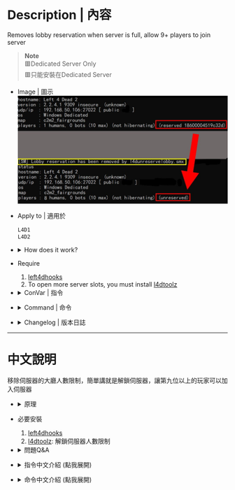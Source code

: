 # Description | 內容
Removes lobby reservation when server is full, allow 9+ players to join server

> __Note__ 
<br/>🟥Dedicated Server Only
<br/>🟥只能安裝在Dedicated Server

* Image | 圖示
<br/>![l4d_unreservelobby_1](image/l4d_unreservelobby_1.jpg)

* Apply to | 適用於
	```
	L4D1
	L4D2
	```

* <details><summary>How does it work?</summary>

	* (Before) 
		1. If server is lobby reserved and full in gamemode (8 for versus/scavenge lobby, 4 for survival/coop/realism lobby)
			* New players can't join the server even if server still has remaining slots, they can't connect via the console or server browser
		2. If server is lobby reserved and empty (No one in server)
			* Unable to connect server from lobby
	* (After)
		1. Automatically removes lobby reservation once server is full in gamemode (8 for versus/scavenge lobby, 4 for survival/coop/realism lobby)
			* New players is allowed to join the server, they can connect via the console or server browser
			* Set ```sv_allow_lobby_connect_only 0```
		2. Automatically restores the lobby reservation when there is a vacancy
			* Send ```heartbeat``` to steam master, not guarantee match system is still working well
		3. Automatically Removes lobby reservation once all players have disconnected
			* Players can connect from a lobby again
			* Set ```sv_allow_lobby_connect_only``` back to default
	* In short, if you want multi slots server, must install
		1. This l4d_unreservelobby plugin
		2. And **l4dtoolz** (see Require below)
</details>

* Require
	1. [left4dhooks](https://forums.alliedmods.net/showthread.php?t=321696)
	2. To open more server slots, you must install [l4dtoolz](https://github.com/fbef0102/Game-Private_Plugin/tree/main/Tutorial_%E6%95%99%E5%AD%B8%E5%8D%80/English/Server/Install_Other_File#l4dtoolz)

* <details><summary>ConVar | 指令</summary>

	* cfg/sourcemod/l4d_unreservelobby.cfg
		```php
		// Automatically unreserve server after all playes have disconnected
		l4d_unreservelobby_empty "1"

		// Automatically unreserve server after server lobby reserved and full in gamemode (8 in versus/scavenge, 4 in coop/survival/realism)
		l4d_unreservelobby_full "1"

		// When player number reaches the following number, the server unreserves.
		// 0 = 8 in versus/scavenge, 4 in coop/survival/realis.
		// >0 = Any number greater than zero.
		l4d_unreservelobby_trigger "0"
		```
</details>

* <details><summary>Command | 命令</summary>

	* **sm_unreserve - manually force removes the lobby reservation (Adm required: ADMFLAG_ROOT)**
		```php
		sm_unreserve
		```
</details>

* <details><summary>Changelog | 版本日誌</summary>

	* v1.4h (2024-12-28)
		* Update cvars

	* v1.3h (2024-12-20)
	* v1.2h (2024-12-17)
		* Fixed unreserved delay error

	* v1.1h (2024-10-26)
		* Add ```sv_allow_lobby_connect_only 0``` when unreserved
		* Update cvars

	* v1.0h (2024-10-3)
		* Remake code, convert code to latest syntax
		* Fix warnings when compiling.
		* Replace Gamedata with left4dhooks
		* Automatically unreserve server after all playes have disconnected

	* v1.1.1
		* [Original plugin By Downtown1](https://forums.alliedmods.net/showthread.php?t=94415)
</details>

- - - -
# 中文說明
移除伺服器的大廳人數限制，簡單講就是解鎖伺服器，讓第九位以上的玩家可以加入伺服器

* <details><summary>原理</summary>

	* (裝插件之前)
		1. 當伺服器有大廳reserved cookie且模式滿人時(對抗/清道夫: 8人已滿, 戰役/生存/寫實: 4人已滿)
			* 其他玩家均不能再加入伺服器，即使有設置伺服器30個位子依然無法加入
		2. 當伺服器有大廳reserved cookie且沒人時(所有玩家已離開)
			* 無法從大廳匹配到伺服器

	* (裝插件之後)
		1. 當伺服器有大廳reserved cookie且模式滿人時(對抗/清道夫: 8人已滿, 戰役/生存/寫實: 4人已滿)
			* 自動移除動態大廳reserved cookie
			* 設置指令```sv_allow_lobby_connect_only 0```
			* 其他玩家可透過IP直連或是伺服器瀏覽加入遊戲
		2. 當伺服器總人數還有位子時(對抗/清道夫: 低於8人, 戰役/生存/寫實: 低於4人)
			* 恢復動態大廳reserved cookie
			* 傳送命令 ```heartbeat``` 給Steam master，不保證大廳匹配機制還能持續運作
		3. 當伺服器所有玩家離開沒人時，自動移除大廳reserved cookie，不再恢復
			* 玩家可以再次從大廳匹配到伺服器
			* 指令 ```sv_allow_lobby_connect_only``` 恢復預設

	* 總結白話講: 當你想開多人伺服器時，需要安裝
		1. 此插件
		2. 與**l4dtoolz** (查看下方"必要安裝")
</details>

* 必要安裝
	1. [left4dhooks](https://forums.alliedmods.net/showthread.php?t=321696)
	2. [l4dtoolz](https://github.com/fbef0102/Game-Private_Plugin/tree/main/Tutorial_教學區/Chinese_繁體中文/Server/安裝其他檔案教學#安裝l4dtoolz): 解鎖伺服器人數限制

* <details><summary>問題Q&A</summary>

	* 怎麼開多人房?
		* [教學文章](https://github.com/fbef0102/Game-Private_Plugin/tree/main/Tutorial_%E6%95%99%E5%AD%B8%E5%8D%80/Chinese_%E7%B9%81%E9%AB%94%E4%B8%AD%E6%96%87/Game/L4D2/8%E4%BD%8D%E7%8E%A9%E5%AE%B6%E9%81%8A%E7%8E%A9%E6%88%B0%E5%BD%B9%E6%A8%A1%E5%BC%8F)

	* 什麼是大廳匹配?
		* [開大廳，匹配](https://github.com/fbef0102/Game-Private_Plugin/tree/main/Tutorial_教學區/Chinese_繁體中文/Server/安裝伺服器與插件#如何從大廳匹配到專屬伺服器)

	* 什麼是大廳reserved cookie?
		1. 中文是預定的餅乾(X)，類似去飯店預設房間，已經被訂走的房間無法給其他人入住
		2. 不用想太多這名詞，直接看有無大廳reserved cookie的差別

	* 有大廳reserved cookie時
		1. 模式滿人時 (對抗/清道夫: 8人, 戰役/生存/寫實: 4人)，其他玩家均不能再加入伺服器，即使伺服器設置30個位子依然無法加入
			* 無法直連
			* 無法加入好友房間
			* 無法從伺服器瀏覽加入
			* 伺服器停止吸路人匹配進來
		2. 無人時 (所有玩家已離開)
			* 無法從大廳匹配
			* 伺服器停止吸路人匹配進來
		3. 模式沒有滿人時
			* 伺服器會吸路人匹配進來

	* 無大廳reserved cookie時
		1. 模式滿人時(對抗/清道夫: 8人, 戰役/生存/寫實: 4人)，其他玩家可以加入伺服器
			* 可直連
			* 可加入好友房間
			* 可從伺服器瀏覽加入
			* 伺服器停止吸路人匹配進來
		2. 無人時(所有玩家已離開)
			* 可從大廳匹配
			* 伺服器停止吸路人匹配進來
		4. 模式沒有滿人時
			* 如果第一個玩家是從大廳匹配，伺服器會吸路人匹配進來
			* 如果第一個玩家不是從大廳匹配，伺服器停止吸路人匹配進來

	* 何時會有大廳reserved cookie?
		1. 設置指令```sv_allow_lobby_connect_only 1```，且第一位玩家透過以下方式加入伺服器
			* 直連```connect```
			* 從```openserverbrowser列表```或```steam群組伺服器```瀏覽加入
			* 大廳匹配

		2. 設置指令```sv_allow_lobby_connect_only 0```，且第一位玩家透過以下方式加入伺服器
			* 大廳匹配

	* 怎麼知道伺服器有大廳reserved cookie?
		1. 遊戲控制台或伺服器後台輸入```status```，如果看到reserved xxxxx，那就是有，反之亦然

	* ```sv_allow_lobby_connect_only```與大廳之間的關係圖, [圖來源: Hatsune-Imagine/l4d2-plugins/l4d2_unreservelobby](https://github.com/Hatsune-Imagine/l4d2-plugins/tree/main/l4d2_unreservelobby)
	<br/>![l4d_unreservelobby_2](image/l4d_unreservelobby_2.jpg)

	> 詳細功能依然有很多未解之謎，問就是Valve的鍋，我們吃瓜就好
</details>

* <details><summary>指令中文介紹 (點我展開)</summary>

	* cfg/sourcemod/l4d_unreservelobby.cfg
		```php
		// 當所有玩家離開伺服器且伺服器沒人時，自動移除大廳reserved cookie
		l4d_unreservelobby_empty "1"

		// 當伺服器有大廳reserved cookie且模式滿人時(對抗/清道夫: 8人已滿, 戰役/生存/寫實: 4人已滿)，自動移除動態大廳reserved cookie
		l4d_unreservelobby_full "1"

		// 當伺服器內玩家人數達到以下數值, 則移除動態大廳reserved cookie.
		// 0 = 對抗/清道夫下8人, 戰役/生存/寫實下4人
		// >0 = 任何大於0的自定義人數
		l4d_unreservelobby_trigger "0"
		```
</details>

* <details><summary>命令中文介紹 (點我展開)</summary>

	* **sm_unreserve - 輸入此指令手動移除大廳reserved cookie (權限: ADMFLAG_ROOT)**
		```php
		sm_unreserve
		```
</details>